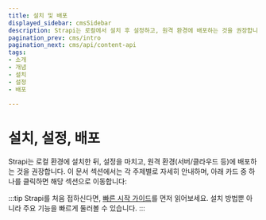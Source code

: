 ```yaml
---
title: 설치 및 배포
displayed_sidebar: cmsSidebar
description: Strapi는 로컬에서 설치 후 설정하고, 원격 환경에 배포하는 것을 권장합니다. 
pagination_prev: cms/intro
pagination_next: cms/api/content-api
tags:
- 소개
- 개념
- 설치
- 설정
- 배포

---
```


# 설치, 설정, 배포

Strapi는 로컬 환경에 설치한 뒤, 설정을 마치고, 원격 환경(서버/클라우드 등)에 배포하는 것을 권장합니다. 이 문서 섹션에서는 각 주제별로 자세히 안내하며, 아래 카드 중 하나를 클릭하면 해당 섹션으로 이동합니다:

<CustomDocCardsWrapper>

<CustomDocCard emoji="1️⃣" title="설치" description="CLI로 로컬에 Strapi를 설치하거나 Docker 이미지를 생성하세요." link="installation" />

<CustomDocCard emoji="2️⃣" title="설정" description="Strapi 서버, 관리자 패널, 내장 기능 전체의 설정 방법 안내." link="configurations" />

<CustomDocCard emoji="3️⃣" title="배포" description="Strapi를 Strapi Cloud 또는 기타 원격 환경에 배포하세요." link="deployment" />

</CustomDocCardsWrapper>

:::tip
Strapi를 처음 접하신다면, [빠른 시작 가이드](/cms/quick-start)를 먼저 읽어보세요. 설치 방법뿐 아니라 주요 기능을 빠르게 둘러볼 수 있습니다.
:::
